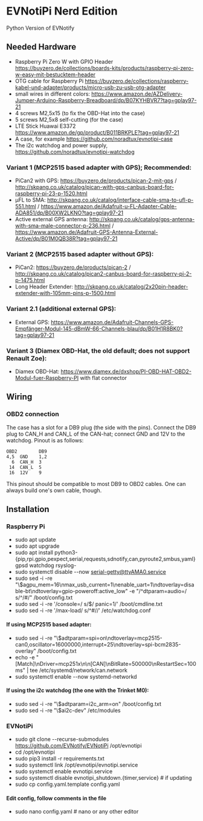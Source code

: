 # EVNotiPi Nerd Edition
Python Version of EVNotify
## Needed Hardware
- Raspberry Pi Zero W with GPIO Header https://buyzero.de/collections/boards-kits/products/raspberry-pi-zero-w-easy-mit-bestucktem-header
- OTG cable for Raspberry Pi https://buyzero.de/collections/raspberry-kabel-und-adapter/products/micro-usb-zu-usb-otg-adapter
- small wires in different colors: https://www.amazon.de/AZDelivery-Jumper-Arduino-Raspberry-Breadboard/dp/B07KYHBVR7?tag=gplay97-21
- 4 screws M2,5x15 (to fix the OBD-Hat into the case)
- 5 screws M2,5x8 self-cutting (for the case)
- LTE Stick Huawai E3372 https://www.amazon.de/gp/product/B011BRKPLE?tag=gplay97-21
- A case, for example https://github.com/noradtux/evnotipi-case
- The i2c watchdog and power supply, https://github.com/noradtux/evnotipi-watchdog
### Variant 1 (MCP2515 based adapter with GPS); Recommended:
- PiCan2 with GPS: https://buyzero.de/products/pican-2-mit-gps / http://skpang.co.uk/catalog/pican-with-gps-canbus-board-for-raspberry-pi-23-p-1520.html
- µFL to SMA: http://skpang.co.uk/catalog/interface-cable-sma-to-ufl-p-551.html / https://www.amazon.de/Adafruit-u-FL-Adapter-Cable-ADA851/dp/B00XW2LKNO?tag=gplay97-21
- Active external GPS antenna: http://skpang.co.uk/catalog/gps-antenna-with-sma-male-connector-p-236.html / https://www.amazon.de/Adafruit-GPS-Antenna-External-Active/dp/B01M0QB38R?tag=gplay97-21
### Variant 2 (MCP2515 based adapter without GPS):
- PiCan2: https://buyzero.de/products/pican-2 / http://skpang.co.uk/catalog/pican2-canbus-board-for-raspberry-pi-2-p-1475.html
- Long Header Extender: http://skpang.co.uk/catalog/2x20pin-header-extender-with-105mm-pins-p-1500.html
### Variant 2.1 (additional external GPS):
- External GPS: https://www.amazon.de/Adafruit-Channels-GPS-Empfänger-Modul-145-dBmW-66-Channels-blau/dp/B01H1R8BK0?tag=gplay97-21
### Variant 3 (Diamex OBD-Hat, the old default; does not support Renault Zoe):
- Diamex OBD-Hat: https://www.diamex.de/dxshop/PI-OBD-HAT-OBD2-Modul-fuer-Raspberry-PI with flat connector
## Wiring
### OBD2 connection
The case has a slot for a DB9 plug (the side with the pins). Connect the DB9 plug to CAN_H and CAN_L of the CAN-hat; connect GND and 12V to the watchdog. Pinout is as follows:
```
OBD2        DB9
4,5  GND    1,2
  6  CAN_H  3
 14  CAN_L  5
 16  12V    9
```
This pinout should be compatible to most DB9 to OBD2 cables. One can always build one's own cable, though.
## Installation
### Raspberry Pi
- sudo apt update
- sudo apt upgrade
- sudo apt install python3-{pip,rpi.gpio,pexpect,serial,requests,sdnotify,can,pyroute2,smbus,yaml} gpsd watchdog rsyslog-
- sudo systemctl disable --now serial-getty@ttyAMA0.service
- sudo sed -i -re "\\$agpu_mem=16\nmax_usb_current=1\nenable_uart=1\ndtoverlay=disable-bt\ndtoverlay=gpio-poweroff:active_low" -e "/^dtparam=audio=/ s/^/#/" /boot/config.txt
- sudo sed -i -re '/console=/ s/$/ panic=1/' /boot/cmdline.txt
- sudo sed -i -re '/max-load/ s/^#//' /etc/watchdog.conf
#### If using MCP2515 based adapter:
- sudo sed -i -re "\\$adtparam=spi=on\ndtoverlay=mcp2515-can0,oscillator=16000000,interrupt=25\ndtoverlay=spi-bcm2835-overlay" /boot/config.txt
- echo -e "[Match]\nDriver=mcp251x\n\n[CAN]\nBitRate=500000\nRestartSec=100ms" | tee /etc/systemd/network/can.network
- sudo systemctl enable --now systemd-networkd
#### If using the i2c watchdog (the one with the Trinket M0):
- sudo sed -i -re "\\$adtparam=i2c_arm=on" /boot/config.txt
- sudo sed -i -re "\\$ai2c-dev" /etc/modules
### EVNotiPi
- sudo git clone --recurse-submodules https://github.com/EVNotify/EVNotiPi /opt/evnotipi
- cd /opt/evnotipi
- sudo pip3 install -r requirements.txt
- sudo systemctl link /opt/evnotipi/evnotipi.service
- sudo systemctl enable evnotipi.service
- sudo systemctl disable evnotipi_shutdown.{timer,service} # if updating
- sudo cp config.yaml.template config.yaml
#### Edit config, follow comments in the file
- sudo nano config.yaml # nano or any other editor


